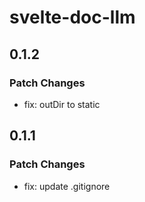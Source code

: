 # svelte-doc-llm

## 0.1.2

### Patch Changes

- fix: outDir to static

## 0.1.1

### Patch Changes

- fix: update .gitignore
